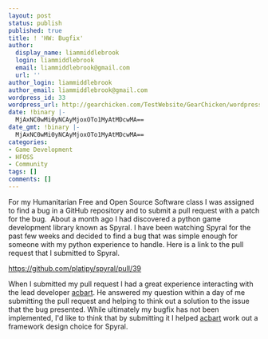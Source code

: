 ```yaml
---
layout: post
status: publish
published: true
title: ! 'HW: Bugfix'
author:
  display_name: liammiddlebrook
  login: liammiddlebrook
  email: liammiddlebrook@gmail.com
  url: ''
author_login: liammiddlebrook
author_email: liammiddlebrook@gmail.com
wordpress_id: 33
wordpress_url: http://gearchicken.com/TestWebsite/GearChicken/wordpress/?p=33
date: !binary |-
  MjAxNC0wMi0yNCAyMjoxOTo1MyAtMDcwMA==
date_gmt: !binary |-
  MjAxNC0wMi0yNCAyMjoxOTo1MyAtMDcwMA==
categories:
- Game Development
- HFOSS
- Community
tags: []
comments: []
---
```

<p>For my Humanitarian Free and Open Source Software class I was assigned to find a bug in a GitHub repository and to submit a pull request with a patch for the bug.  About a month ago I had discovered a python game development library known as Spyral. I have been watching Spyral for the past few weeks and decided to find a bug that was simple enough for someone with my python experience to handle. Here is a link to the pull request that I submitted to Spyral.</p>
<p><a href="https://github.com/platipy/spyral/pull/39">https://github.com/platipy/spyral/pull/39</a></p>
<p>When I submitted my pull request I had a great experience interacting with the lead developer <a href="https://github.com/acbart">acbart</a>. He answered my question within a day of me submitting the pull request and helping to think out a solution to the issue that the bug presented. While ultimately my bugfix has not been implemented, I'd like to think that by submitting it I helped <a href="https://github.com/acbart">acbart</a> work out a framework design choice for Spyral.</p>
